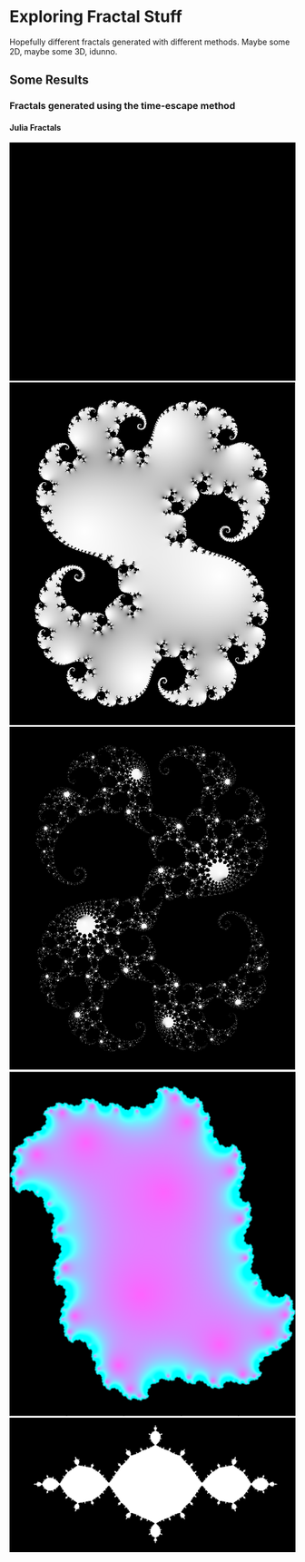 # Exploring Fractal Stuff
Hopefully different fractals generated with different methods. Maybe some 2D, maybe some 3D, idunno.

## Some Results
### Fractals generated using the time-escape method
#### Julia Fractals
![](https://github.com/ianhudson87/fractal-fun/blob/main/time-escape/output/juliaCircle1.gif)
![](https://github.com/ianhudson87/fractal-fun/blob/main/time-escape/output/julia-mandlebrot1.PNG)
![](https://github.com/ianhudson87/fractal-fun/blob/main/time-escape/output/julia-mandlebrot6.PNG)
![](https://github.com/ianhudson87/fractal-fun/blob/main/time-escape/output/julia2.PNG)
![](https://github.com/ianhudson87/fractal-fun/blob/main/time-escape/output/juliaFractal1cropped.png)
